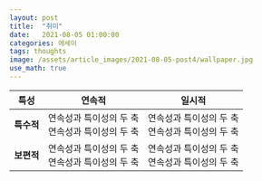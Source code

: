 ```yaml
---
layout: post
title:  "취미"
date:   2021-08-05 01:00:00
categories: 에세이
tags: thoughts
image: /assets/article_images/2021-08-05-post4/wallpaper.jpg
use_math: true
---
```


 특성 | **연속적** | **일시적**
:---:|:---:|:---:
**특수적** |  연속성과 특이성의 두 축 <br />  연속성과 특이성의 두 축 |  연속성과 특이성의 두 축 <br />  연속성과 특이성의 두 축
**보편적** |   연속성과 특이성의 두 축 <br />  연속성과 특이성의 두 축|  연속성과 특이성의 두 축 <br />  연속성과 특이성의 두 축

